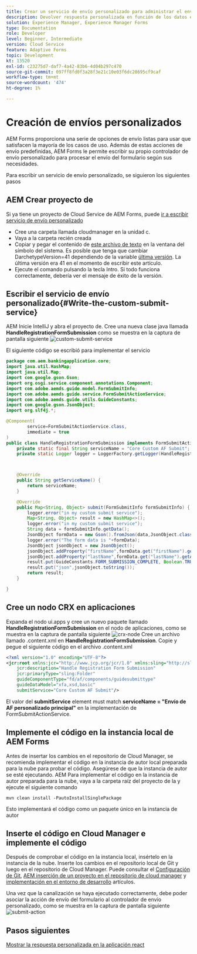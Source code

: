 ```yaml
---
title: Crear un servicio de envío personalizado para administrar el envío de formularios adaptables sin encabezado
description: Devolver respuesta personalizada en función de los datos enviados
solution: Experience Manager, Experience Manager Forms
type: Documentation
role: Developer
level: Beginner, Intermediate
version: Cloud Service
feature: Adaptive Forms
topic: Development
kt: 13520
exl-id: c23275d7-daf7-4a42-83b6-4d04b297c470
source-git-commit: 097ff8fd0f3a28f3e21c10e03f6dc28695cf9caf
workflow-type: tm+mt
source-wordcount: '474'
ht-degree: 1%

---
```


# Creación de envíos personalizados

AEM Forms proporciona una serie de opciones de envío listas para usar que satisfacen la mayoría de los casos de uso. Además de estas acciones de envío predefinidas, AEM Forms le permite escribir su propio controlador de envío personalizado para procesar el envío del formulario según sus necesidades.

Para escribir un servicio de envío personalizado, se siguieron los siguientes pasos

## AEM Crear proyecto de

Si ya tiene un proyecto de Cloud Service de AEM Forms, puede [ir a escribir servicio de envío personalizado](#Write-the-custom-submit-service)

* Cree una carpeta llamada cloudmanager en la unidad c.
* Vaya a la carpeta recién creada
* Copiar y pegar el contenido de [este archivo de texto](./assets/creating-maven-project.txt) en la ventana del símbolo del sistema. Es posible que tenga que cambiar DarchetypeVersion=41 dependiendo de la variable [última versión](https://github.com/adobe/aem-project-archetype/releases). La última versión era 41 en el momento de escribir este artículo.
* Ejecute el comando pulsando la tecla Intro. Si todo funciona correctamente, debería ver el mensaje de éxito de la versión.

## Escribir el servicio de envío personalizado{#Write-the-custom-submit-service}

AEM Inicie IntelliJ y abra el proyecto de. Cree una nueva clase java llamada **HandleRegistrationFormSubmission** como se muestra en la captura de pantalla siguiente
![custom-submit-service](./assets/custom-submit-service.png)

El siguiente código se escribió para implementar el servicio

```java
package com.aem.bankingapplication.core;
import java.util.HashMap;
import java.util.Map;
import com.google.gson.Gson;
import org.osgi.service.component.annotations.Component;
import com.adobe.aemds.guide.model.FormSubmitInfo;
import com.adobe.aemds.guide.service.FormSubmitActionService;
import com.adobe.aemds.guide.utils.GuideConstants;
import com.google.gson.JsonObject;
import org.slf4j.*;

@Component(
        service=FormSubmitActionService.class,
        immediate = true
)
public class HandleRegistrationFormSubmission implements FormSubmitActionService {
    private static final String serviceName = "Core Custom AF Submit";
    private static Logger logger = LoggerFactory.getLogger(HandleRegistrationFormSubmission.class);



    @Override
    public String getServiceName() {
        return serviceName;
    }

    @Override
    public Map<String, Object> submit(FormSubmitInfo formSubmitInfo) {
        logger.error("in my custom submit service");
        Map<String, Object> result = new HashMap<>();
        logger.error("in my custom submit service");
        String data = formSubmitInfo.getData();
        JsonObject formData = new Gson().fromJson(data,JsonObject.class);
        logger.error("The form data is "+formData);
        JsonObject jsonObject = new JsonObject();
        jsonObject.addProperty("firstName",formData.get("firstName").getAsString());
        jsonObject.addProperty("lastName",formData.get("lastName").getAsString());
        result.put(GuideConstants.FORM_SUBMISSION_COMPLETE, Boolean.TRUE);
        result.put("json",jsonObject.toString());
        return result;
    }

}
```

## Cree un nodo CRX en aplicaciones

Expanda el nodo ui.apps y cree un nuevo paquete llamado **HandleRegistrationFormSubmission** en el nodo de aplicaciones, como se muestra en la captura de pantalla siguiente
![crx-node](./assets/crx-node.png)
Cree un archivo llamado .content.xml en **HandleRegistrationFormSubmission**. Copie y pegue el siguiente código en el archivo .content.xml

```xml
<?xml version="1.0" encoding="UTF-8"?>
<jcr:root xmlns:jcr="http://www.jcp.org/jcr/1.0" xmlns:sling="http://sling.apache.org/jcr/sling/1.0"
    jcr:description="Handle Registration Form Submission"
    jcr:primaryType="sling:Folder"
    guideComponentType="fd/af/components/guidesubmittype"
    guideDataModel="xfa,xsd,basic"
    submitService="Core Custom AF Submit"/>
```

El valor del **submitService** element must match  **serviceName = &quot;Envío de AF personalizado principal&quot;** en la implementación de FormSubmitActionService.

## Implemente el código en la instancia local de AEM Forms

Antes de insertar los cambios en el repositorio de Cloud Manager, se recomienda implementar el código en la instancia de autor local preparada para la nube para probar el código. Asegúrese de que la instancia de autor se esté ejecutando.
AEM Para implementar el código en la instancia de autor preparada para la nube, vaya a la carpeta raíz del proyecto de la y ejecute el siguiente comando

```
mvn clean install -PautoInstallSinglePackage
```

Esto implementará el código como un paquete único en la instancia de autor

## Inserte el código en Cloud Manager e implemente el código

Después de comprobar el código en la instancia local, insértelo en la instancia de la nube.
Inserte los cambios en el repositorio local de Git y luego en el repositorio de Cloud Manager. Puede consultar el  [Configuración de Git](https://experienceleague.adobe.com/docs/experience-manager-learn/cloud-service/forms/developing-for-cloud-service/setup-git.html), [AEM inserción de un proyecto en el repositorio de cloud manager](https://experienceleague.adobe.com/docs/experience-manager-learn/cloud-service/forms/developing-for-cloud-service/push-project-to-cloud-manager-git.html) y [implementación en el entorno de desarrollo](https://experienceleague.adobe.com/docs/experience-manager-learn/cloud-service/forms/developing-for-cloud-service/deploy-to-dev-environment.html) artículos.

Una vez que la canalización se haya ejecutado correctamente, debe poder asociar la acción de envío del formulario al controlador de envío personalizado, como se muestra en la captura de pantalla siguiente
![submit-action](./assets/configure-submit-action.png)

## Pasos siguientes

[Mostrar la respuesta personalizada en la aplicación react](./handle-response-react-app.md)
